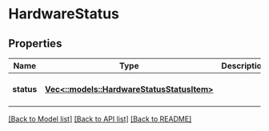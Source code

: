 # HardwareStatus

## Properties
Name | Type | Description | Notes
------------ | ------------- | ------------- | -------------
**status** | [**Vec<::models::HardwareStatusStatusItem>**](HardwareStatusStatusItem.md) |  | [optional] [default to null]

[[Back to Model list]](../README.md#documentation-for-models) [[Back to API list]](../README.md#documentation-for-api-endpoints) [[Back to README]](../README.md)


